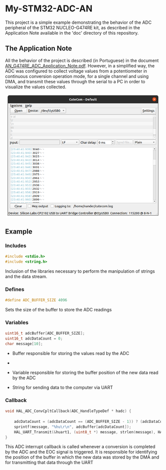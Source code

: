 # My-STM32-ADC-AN
This project is a simple example demonstrating the behavior of the ADC peripheral of the STM32 NUCLEO-G474RE kit, as described in the Application Note available in the 'doc' directory of this repository.

## The Application Note  

All the behavior of the project is described (in Portuguese) in the document [AN_G474RE_ADC_Application_Note.pdf](https://github.com/NanderSantos/My-STM32-ADC-AN/blob/main/doc/AN_G474RE_ADC_Application_Note.pdf). However, in a simplified way, the ADC was configured to collect voltage values ​​from a potentiometer in continuous conversion operation mode, for a single channel and using DMA, and transmit these values ​​through the serial to a PC in order to visualize the values collected.

<p align="center">
  <img src="images/serial.png" width="500" title="hover text">
</p>

## Example

### Includes

```c
#include <stdio.h>
#include <string.h>
```

Inclusion of the libraries necessary to perform the manipulation of strings and the data stream.

### Defines

```c
#define ADC_BUFFER_SIZE 4096
```
Sets the size of the buffer to store the ADC readings

### Variables

```c
uint16_t adcBuffer[ADC_BUFFER_SIZE];
uint16_t adcDataCount = 0;
char message[10];
```
- Buffer responsible for storing the values ​​read by the ADC
- 
- Variable responsible for storing the buffer position of the new data read by the ADC

- String for sending data to the computer via UART

### Callback

```c
void HAL_ADC_ConvCpltCallback(ADC_HandleTypeDef * hadc) {

	adcDataCount = (adcDataCount == (ADC_BUFFER_SIZE - 1)) ? (adcDataCount + 1) : 0;
	sprintf(message, "%hu\r\n", adcBuffer[adcDataCount]);
	HAL_UART_Transmit(&huart1, (uint8_t *) message, strlen(message), HAL_MAX_DELAY);
}
```

This ADC interrupt callback is called whenever a conversion is completed by the ADC and the EOC signal is triggered. It is responsible for identifying the position of the buffer in which the new data was stored by the DMA and for transmitting that data through the UART
